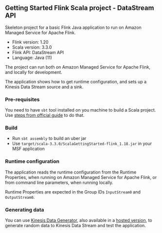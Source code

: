## Getting Started Flink Scala project - DataStream API

Skeleton project for a basic Flink Java application to run on Amazon Managed Service for Apache Flink.

* Flink version: 1.20
* Scala version: 3.3.0
* Flink API: DataStream API
* Language: Java (11)

The project can run both on Amazon Managed Service for Apache Flink, and locally for development.

The application shows how to get runtime configuration, and sets up a Kinesis Data Stream source and a sink.

### Pre-requisites
You need to have `sbt` tool installed on you machine to build a Scala project. Use [steps from official guide](https://www.scala-sbt.org/download.html) to do that.

### Build
- Run `sbt assembly` to build an uber jar
- Use `target/scala-3.3.0/ScalaGettingStarted-flink_1.18.jar` in your MSF application

### Runtime configuration

The application reads the runtime configuration from the Runtime Properties, when running on Amazon Managed Service for
Apache Flink, or from command line parameters, when running locally.

Runtime Properties are expected in the Group IDs `InputStream0` and `OutputStream0`.

### Generating data

You can use [Kinesis Data Generator](https://github.com/awslabs/amazon-kinesis-data-generator),
also available in a [hosted version](https://awslabs.github.io/amazon-kinesis-data-generator/web/producer.html),
to generate random data to Kinesis Data Stream and test the application.
